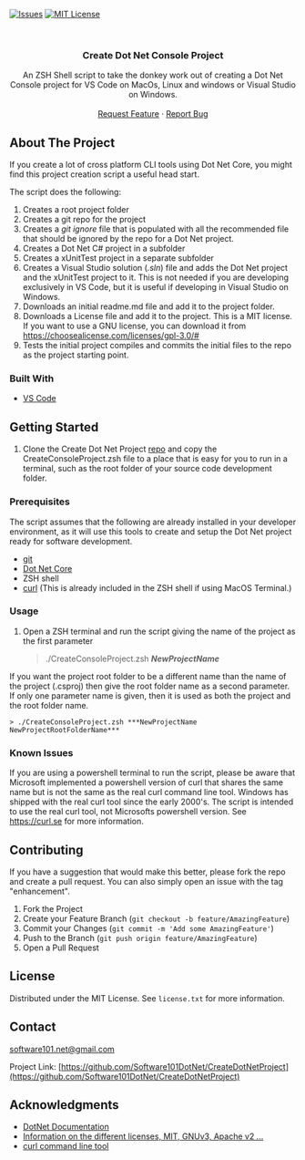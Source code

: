 [![Issues][issues-shield]][issues-url]
[![MIT License][license-shield]][license-url]

<!-- PROJECT LOGO -->
<br />
<div align="center">
  <a href="https://github.com/Software101DotNet/CreateDotNetProject">
  </a>

<h3 align="center">Create Dot Net Console Project</h3>

  <p align="center">
      An ZSH Shell script to take the donkey work out of creating a Dot Net Console project 
      for VS Code on MacOs, Linux and windows or Visual Studio on Windows.
    <br />
    <br />
    <a href="https://github.com/Software101DotNet/CreateDotNetProject/issues">Request Feature</a>
    ·
    <a href="https://github.com/Software101DotNet/CreateDotNetProject/issues">Report Bug</a>
  </p>
</div>



<!-- ABOUT THE PROJECT -->
## About The Project

If you create a lot of cross platform CLI tools using Dot Net Core, you might find this project creation script a useful head start.

The script does the following:

1. Creates a root project folder
2. Creates a git repo for the project
3. Creates a *git ignore* file that is populated with all the recommended file that should be ignored by the repo for a Dot Net project.
4. Creates a Dot Net C# project in a subfolder
5. Creates a xUnitTest project in a separate subfolder
6. Creates a Visual Studio solution (*.sln*) file and adds the Dot Net project and the xUnitTest project to it. This is not needed if you are developing exclusively in VS Code, but it is useful if developing in Visual Studio on Windows.
7. Downloads an initial readme.md file and add it to the project folder.
8. Downloads a License file and add it to the project. This is a MIT license. If you want to use a GNU license, you can download it from https://choosealicense.com/licenses/gpl-3.0/#
9. Tests the initial project compiles and commits the initial files to the repo as the project starting point.

### Built With

* [VS Code]( https://code.visualstudio.com)

<!-- GETTING STARTED -->
## Getting Started

1. Clone the Create Dot Net Project [repo](https://github.com/Software101DotNet/CreateDotNetProject) and copy the CreateConsoleProject.zsh file to a place that is easy for you to run in a terminal, such as the root folder of your source code development folder.


### Prerequisites

The script assumes that the following are already installed in your developer environment, as it will use this tools to create and setup the Dot Net project ready for software development.
* [git](https://git-scm.com/downloads)
* [Dot Net Core](https://dotnet.microsoft.com/en-us/download/dotnet/7.0)
* ZSH shell
* [curl](https://curl.se) (This is already included in the ZSH shell if using MacOS Terminal.)


<!-- USAGE EXAMPLES -->
### Usage

1. Open a ZSH terminal and run the script giving the name of the project as the first parameter

    > ./CreateConsoleProject.zsh ***NewProjectName***

If you want the project root folder to be a different name than the name of the project (.csproj) then give the root folder name as a second parameter. If only one parameter name is given, then it is used as both the project and the root folder name.

    > ./CreateConsoleProject.zsh ***NewProjectName NewProjectRootFolderName*** 

### Known Issues

If you are using a powershell terminal to run the script, please be aware that Microsoft implemented a powershell version of curl that shares the same name but is not the same as the real curl command line tool. Windows has shipped with the real curl tool since the early 2000's. The script is intended to use the real curl tool, not Microsofts powershell version. See https://curl.se for more information. 

<!-- CONTRIBUTING -->
## Contributing

If you have a suggestion that would make this better, please fork the repo and create a pull request. You can also simply open an issue with the tag "enhancement".

1. Fork the Project
2. Create your Feature Branch (`git checkout -b feature/AmazingFeature`)
3. Commit your Changes (`git commit -m 'Add some AmazingFeature'`)
4. Push to the Branch (`git push origin feature/AmazingFeature`)
5. Open a Pull Request

<!-- LICENSE -->
## License

Distributed under the MIT License. See `license.txt` for more information.

<!-- CONTACT -->
## Contact

software101.net@gmail.com

Project Link: [https://github.com/Software101DotNet/CreateDotNetProject](https://github.com/Software101DotNet/CreateDotNetProject)


<!-- ACKNOWLEDGMENTS -->
## Acknowledgments

* [DotNet Documentation](https://learn.microsoft.com/en-us/dotnet)
* [Information on the different licenses, MIT, GNUv3, Apache v2 ...](https://choosealicense.com/licenses) 
* [curl command line tool](https://curl.se)

<!-- MARKDOWN LINKS & IMAGES -->
<!-- https://www.markdownguide.org/basic-syntax/#reference-style-links -->

[issues-shield]: https://img.shields.io/github/issues/Software101DotNet/CreateDotNetProject.svg?style=for-the-badge
[issues-url]: https://github.com/Software101DotNet/CreateDotNetProject/issues

[license-shield]: https://img.shields.io/github/license/Software101DotNet/CreateDotNetProject.svg?style=for-the-badge
[license-url]: https://github.com/Software101DotNet/CreateDotNetProject/LICENSE.txt
